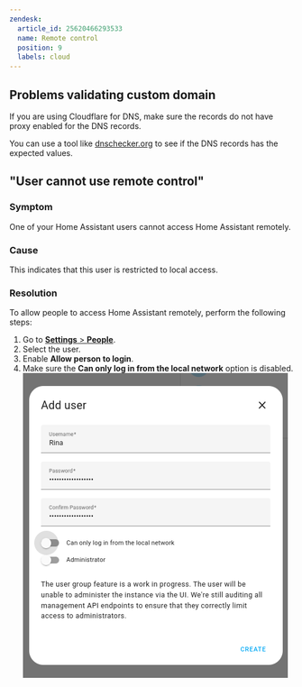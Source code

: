 ```yaml
---
zendesk:
  article_id: 25620466293533
  name: Remote control
  position: 9
  labels: cloud
---
```


## Problems validating custom domain

If you are using Cloudflare for DNS, make sure the records do not have proxy enabled for the DNS records.

You can use a tool like [dnschecker.org](https://dnschecker.org/) to see if the DNS records has the expected values.

## "User cannot use remote control"

### Symptom

One of your Home Assistant users cannot access Home Assistant remotely.

### Cause

This indicates that this user is restricted to local access.

### Resolution

To allow people to access Home Assistant remotely, perform the following steps:

1. Go to [**Settings** > **People**](https://my.home-assistant.io/redirect/people/).
2. Select the user.
3. Enable **Allow person to login**.
4. Make sure the **Can only log in from the local network** option is disabled.
   <img src="/static/img/cloud/login_from_local_network_only.png" alt="Disable toggle on 'Can only login from local network option'">
